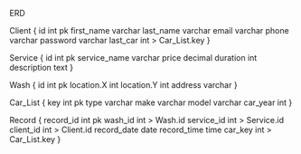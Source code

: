ERD

Client {
	id int pk
	first_name varchar
	last_name varchar
	email varchar
	phone varchar
	password varchar
	last_car int > Car_List.key
}

Service {
	id int pk
	service_name varchar
	price decimal
	duration int
	description text
}

Wash {
	id int pk
	location.X int
	location.Y int
	address varchar
}

Car_List {
	key int pk
	type varchar
	make varchar
	model varchar
	car_year int
}

Record {
	record_id int pk
	wash_id int > Wash.id
	service_id int > Service.id
	client_id int > Client.id
	record_date date
	record_time time
	car_key int > Car_List.key
}
